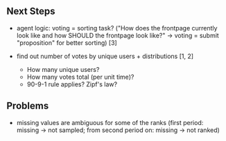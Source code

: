 ## Next Steps

* agent logic: voting = sorting task? ("How does the frontpage currently look like and how SHOULD the frontpage look like?" -> voting = submit "proposition" for better sorting) [3]
* find out number of votes by unique users + distributions [1, 2]

    * How many unique users? 
    * How many votes total (per unit time)?
    * 90-9-1 rule applies? Zipf's law?


## Problems

* missing values are ambiguous for some of the ranks (first period: missing -> not sampled; from second period on: missing -> not ranked)

